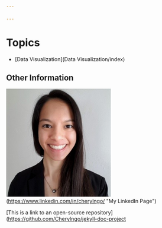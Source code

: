 ```yaml
---

---
```

# Topics
- [Data Visualization](Data Visualization/index)

## Other Information

![Headshot](pics/Headshot.png)(https://www.linkedin.com/in/cherylngo/ "My LinkedIn Page")

[This is a link to an open-source repository](https://github.com/Cherylngo/jekyll-doc-project

